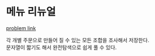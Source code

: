 # 메뉴 리뉴얼

[problem link](https://programmers.co.kr/learn/courses/30/lessons/72411)  

<!--
your solution goes here...
-->

각 개별 주문으로 만들어 질 수 있는 모든 조합을 조사해서 저장한다.  
문자열이 짧기도 해서 완전탐색으로 쉽게 풀 수 있다.
